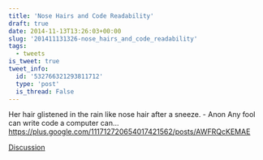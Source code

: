 ```yaml
---
title: 'Nose Hairs and Code Readability'
draft: true
date: 2014-11-13T13:26:03+00:00
slug: '201411131326-nose_hairs_and_code_readability'
tags:
  - tweets
is_tweet: true
tweet_info:
  id: '532766321293811712'
  type: 'post'
  is_thread: False
---
```




Her hair glistened in the rain like nose hair after a sneeze. - Anon  Any fool can write code a computer can… <https://plus.google.com/111712720654017421562/posts/AWFRQcKEMAE>

[Discussion](https://x.com/sytelus/status/532766321293811712)
